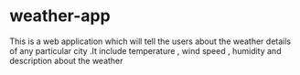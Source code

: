 # weather-app
This is a web application which will tell the users about the weather details of any particular city .It include temperature , wind speed , humidity and description about the weather
